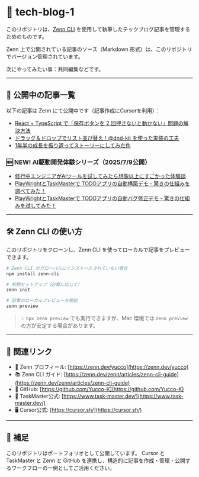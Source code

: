 # 📝 tech-blog-1

このリポジトリは、[Zenn CLI](https://zenn.dev/zenn/articles/zenn-cli-guide) を使用して執筆したテックブログ記事を管理するためのものです。

Zenn 上で公開されている記事のソース（Markdown 形式）は、このリポジトリでバージョン管理されています。

次にやってみたい事：共同編集などです。

---

## 📘 公開中の記事一覧

以下の記事は Zenn にて公開中です（記事作成にCursorを利用）：

- [React + TypeScript で「保存ボタンを 2 回押さないと動かない」問題の解決方法](https://zenn.dev/yucco/articles/e25cdcd6e839b6)
- [ドラッグ＆ドロップでリスト並び替え！@dnd-kit を使った実装の工夫](https://zenn.dev/yucco/articles/26463c7e00b2f6)
- [1年半の成長を振り返ってストーリーにしてみた件](https://zenn.dev/yucco/articles/2025-06-25-growth-story)

### 🆕 NEW! AI駆動開発体験シリーズ（2025/7/9公開）

- [修行中エンジニアがAIツールを試してみたら想像以上にすごかった体験談](https://zenn.dev/yucco/articles/ai-development-automation-story)
- [PlayWrightとTaskMasterで TODOアプリの自動構築デモ - 驚きの仕組みを調べてみた！](https://zenn.dev/yucco/articles/article-1-auto-build-demo)
- [PlayWrightとTaskMasterで TODOアプリの自動バグ修正デモ - 驚きの仕組みを試してみた！](https://zenn.dev/yucco/articles/article-2-bug-fix-demo)

---

## 🛠 Zenn CLI の使い方

このリポジトリをクローンし、Zenn CLI を使ってローカルで記事をプレビューできます。

```bash
# Zenn CLI がグローバルにインストールされていない場合
npm install zenn-cli

# 初期セットアップ（必要に応じて）
zenn init

# 記事のローカルプレビューを開始
zenn preview
```

> 💡 `npx zenn preview` でも実行できますが、Mac 環境では `zenn preview` の方が安定する場合があります。

---

## 🔗 関連リンク

- 📘 Zenn プロフィール: [https://zenn.dev/yucco](https://zenn.dev/yucco)
- 📚 Zenn CLI ガイド: [https://zenn.dev/zenn/articles/zenn-cli-guide](https://zenn.dev/zenn/articles/zenn-cli-guide)
- 🐙 GitHub: [https://github.com/Yucco-K](https://github.com/Yucco-K)
- 🤖 TaskMaster公式: [https://www.task-master.dev/](https://www.task-master.dev/)
- 🖥️ Cursor公式: [https://cursor.sh/](https://cursor.sh/)

---

## 📝 補足

このリポジトリはポートフォリオとして公開しています。
Cursor と TaskMaster と Zenn と GitHub を連携し、構造的に記事を作成・管理・公開するワークフローの一例としてご活用ください。
